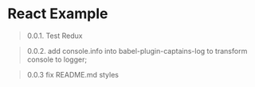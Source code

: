 # React Example

> 0.0.1. Test Redux

> 0.0.2. add console.info into babel-plugin-captains-log to transform console to logger;

> 0.0.3  fix README.md styles